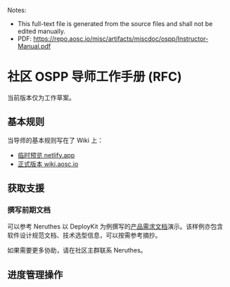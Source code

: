 Notes:

- This full-text file is generated from the source files and shall not be edited manually.
- PDF: https://repo.aosc.io/misc/artifacts/miscdoc/ospp/Instructor-Manual.pdf



# 社区 OSPP 导师工作手册 (RFC)

当前版本仅为工作草案。
## 基本规则

当导师的基本规则写在了 Wiki 上：

- [临时预览 netlify.app](https://deploy-preview-40--wiki-aosc.netlify.app/zh/community/ospp/rfc-management-guidelines/)
- [正式版本 wiki.aosc.io](https://wiki.aosc.io/zh/community/ospp/rfc-management-guidelines/)




## 获取支援

### 撰写前期文档

可以参考 Neruthes 以 DeployKit 为例撰写的[产品需求文档](https://github.com/AOSC-Dev/miscdoc/tree/master/deploykit/Product-Requirement)演示。该样例亦包含软件设计规范文档、技术选型信息，可以按需参考摘抄。

如果需要更多协助，请在社区主群联系 Neruthes。

## 进度管理操作
